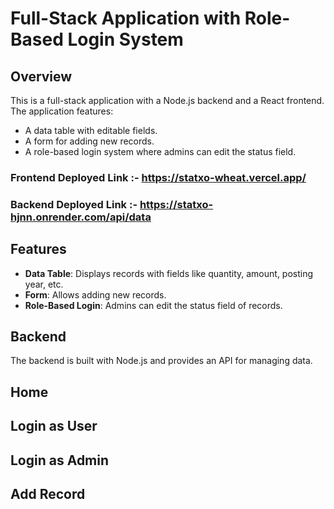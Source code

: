 # Full-Stack Application with Role-Based Login System

## Overview

This is a full-stack application with a Node.js backend and a React frontend. The application features:
- A data table with editable fields.
- A form for adding new records.
- A role-based login system where admins can edit the status field.
  
### Frontend Deployed Link :-  https://statxo-wheat.vercel.app/
### Backend Deployed Link  :-  https://statxo-hjnn.onrender.com/api/data

## Features

- **Data Table**: Displays records with fields like quantity, amount, posting year, etc.
- **Form**: Allows adding new records.
- **Role-Based Login**: Admins can edit the status field of records.

## Backend

The backend is built with Node.js and provides an API for managing data.

## Home
## Login as User
## Login as Admin
## Add Record

